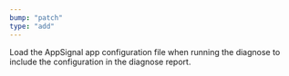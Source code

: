 ```yaml
---
bump: "patch"
type: "add"
---
```


Load the AppSignal app configuration file when running the diagnose to include the configuration in the diagnose report.
